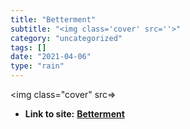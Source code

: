 ```yaml
---
title: "Betterment"
subtitle: "<img class='cover' src=''>"
category: "uncategorized"
tags: []
date: "2021-04-06"
type: "rain"
---
```

<img class="cover" src=>


* **Link to site:** **[Betterment](https://wwws.betterment.com/app#performance)**